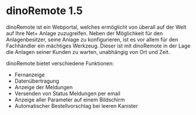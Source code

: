 # dinoRemote 1.5

dinoRemote ist ein Webportal, welches ermöglicht von überall auf der Welt auf Ihre Net+ Anlage zuzugreifen.
Neben der Möglichkeit für den Anlagenbesitzer, seine Anlage zu konfigurieren, ist es vor allem für den Fachhändler ein mächtiges Werkzeug. Dieser ist mit dinoRemote in der Lage die Anlagen seiner Kunden zu warten, unabhängig von Ort und Zeit.

dinoRemote bietet verschiedene Funktionen:
+ Fernanzeige
+ Datenübertragung
+ Anzeige der Meldungen
+ Versenden von Status Meldungen per email
+ Anzeige aller Parameter auf einem Bildschirm
+ Automatischer Bestellvorschlag bei leeren Kanister
